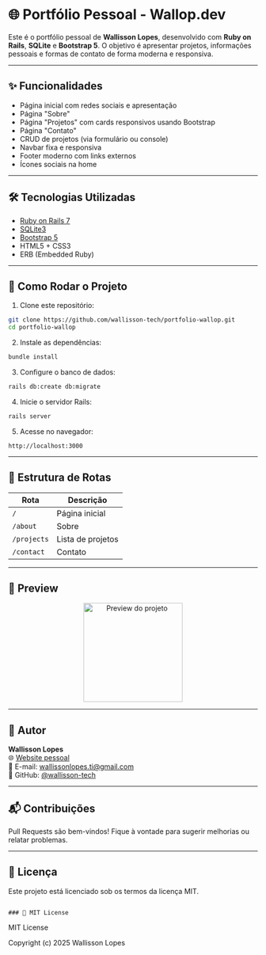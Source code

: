 # 🌐 Portfólio Pessoal - Wallop.dev

Este é o portfólio pessoal de **Wallisson Lopes**, desenvolvido com **Ruby on Rails**, **SQLite** e **Bootstrap 5**. O objetivo é apresentar projetos, informações pessoais e formas de contato de forma moderna e responsiva.

---

## ✨ Funcionalidades

- Página inicial com redes sociais e apresentação
- Página "Sobre"
- Página "Projetos" com cards responsivos usando Bootstrap
- Página "Contato"
- CRUD de projetos (via formulário ou console)
- Navbar fixa e responsiva
- Footer moderno com links externos
- Ícones sociais na home

---

## 🛠️ Tecnologias Utilizadas

- [Ruby on Rails 7](https://rubyonrails.org/)
- [SQLite3](https://www.sqlite.org/)
- [Bootstrap 5](https://getbootstrap.com/)
- HTML5 + CSS3
- ERB (Embedded Ruby)

---

## 🚀 Como Rodar o Projeto

1. Clone este repositório:

```bash
git clone https://github.com/wallisson-tech/portfolio-wallop.git
cd portfolio-wallop
```

2. Instale as dependências:

```bash
bundle install
```

3. Configure o banco de dados:

```bash
rails db:create db:migrate
```

4. Inicie o servidor Rails:

```bash
rails server
```

5. Acesse no navegador:

```
http://localhost:3000
```

---

## 📁 Estrutura de Rotas

| Rota         | Descrição           |
|--------------|---------------------|
| `/`          | Página inicial      |
| `/about`     | Sobre               |
| `/projects`  | Lista de projetos   |
| `/contact`   | Contato             |

---

## 📸 Preview

<p align="center">
  <img src="assets/images/img-project-wallop.png" alt="Preview do projeto" width="200">
</p>

---

## 👤 Autor

**Wallisson Lopes**  
🌐 [Website pessoal](https://wallop-dev.onrender.com/)  
📧 E-mail: [wallissonlopes.ti@gmail.com](mailto:wallissonlopes.ti@gmail.com)  
🐙 GitHub: [@wallisson-tech](https://github.com/wallisson-tech)

---

## 📬 Contribuições
Pull Requests são bem-vindos! Fique à vontade para sugerir melhorias ou relatar problemas.

---

## 📝 Licença
Este projeto está licenciado sob os termos da licença MIT.

```

### 📄 MIT License
```
MIT License

Copyright (c) 2025 Wallisson Lopes 

``` 
